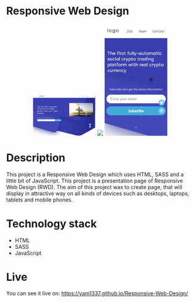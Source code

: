 # Responsive Web Design

<p align="center">
<img src="https://github.com/Yam1337/Responsive-Web-Design/blob/master/desktop.gif" width="33.3%">
    <img src="https://github.com/Yam1337/Responsive-Web-Design/blob/master/tablet.gif" width="33.3%">
    <img src="https://github.com/Yam1337/Responsive-Web-Design/blob/master/mobile.gif" width="33.3%">
</p>

# Description

This project is a Responsive Web Design which uses HTML, SASS and a little bit of JavaScript.
This project is a presentation page of Responsive Web Design (RWD). The aim of this project was to create page, that will display in attractive way on all kinds of devices such as desktops, laptops, tablets and mobile phones.

# Technology stack
* HTML
* SASS
* JavaScript

# Live

You can see it live on:
https://yam1337.github.io/Responsive-Web-Design/
